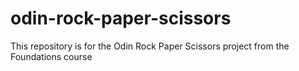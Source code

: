 # odin-rock-paper-scissors
This repository is for the Odin Rock Paper Scissors project from the Foundations course
